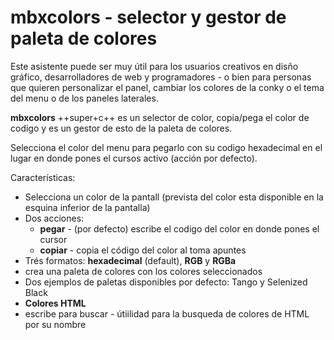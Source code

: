 <div class="gal1">
    <a href="../../img/mbxcolors.jpg" title="mbxcolors"><img src="../../img/mbxcolors.jpg" alt="" /></a>
</div>


# mbxcolors - selector y gestor de paleta de colores

Este asistente puede ser muy útil para los usuarios creativos en disño gráfico,  desarrolladores de web y programadores - o bien para personas que quieren personalizar el panel, cambiar los colores de la conky o el  tema del menu o de los paneles laterales.

**mbxcolors** ++super+c++ es un selector de color, copia/pega el color de codigo y es un gestor de esto de la paleta de colores.

Selecciona el color del menu para pegarlo con su codigo hexadecimal en el lugar en donde pones el cursos activo (acción por defecto).

Características:

* Selecciona un color de la pantall (prevista del color esta disponible en la esquina inferior de la pantalla)
* Dos acciones:
    - **pegar** - (por defecto) escribe el codigo del color en donde pones el cursor
    - **copiar** - copia el código del color al toma apuntes
* Trés formatos: **hexadecimal** (default), **RGB** y **RGBa**
* crea una paleta de colores con los colores seleccionados
* Dos ejemplos de paletas disponibles por defecto: Tango y  Selenized Black
* **Colores HTML**
* escribe para buscar - útiilidad para la busqueda de colores de HTML  por su nombre
